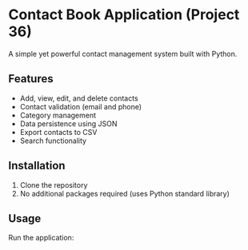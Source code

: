 # Contact Book Application (Project 36)

A simple yet powerful contact management system built with Python.

## Features
- Add, view, edit, and delete contacts
- Contact validation (email and phone)
- Category management
- Data persistence using JSON
- Export contacts to CSV
- Search functionality

## Installation
1. Clone the repository
2. No additional packages required (uses Python standard library)

## Usage
Run the application: 